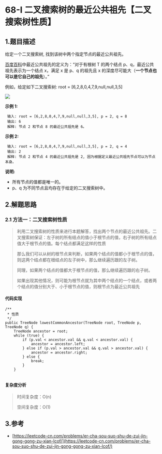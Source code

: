 # 68-Ⅰ 二叉搜索树的最近公共祖先【二叉搜索树性质】

## 1.题目描述

给定一个二叉搜索树, 找到该树中两个指定节点的最近公共祖先。

[百度百科](https://baike.baidu.com/item/%E6%9C%80%E8%BF%91%E5%85%AC%E5%85%B1%E7%A5%96%E5%85%88/8918834?fr=aladdin)中最近公共祖先的定义为：“对于有根树 T 的两个结点 p、q，最近公共祖先表示为一个结点 x，满足 x 是 p、q 的祖先且 x 的深度尽可能大（**一个节点也可以是它自己的祖先**）。”

例如，给定如下二叉搜索树: root = \[6,2,8,0,4,7,9,null,null,3,5\]

![](https://mchen0607.github.io/images/binarysearchtree_improved.png)

**示例 1:**

```text
 输入: root = [6,2,8,0,4,7,9,null,null,3,5], p = 2, q = 8
 输出: 6 
 解释: 节点 2 和节点 8 的最近公共祖先是 6。
```

**示例 2:**

```text
 输入: root = [6,2,8,0,4,7,9,null,null,3,5], p = 2, q = 4
 输出: 2
 解释: 节点 2 和节点 4 的最近公共祖先是 2, 因为根据定义最近公共祖先节点可以为节点本身。
```

**说明:**

* 所有节点的值都是唯一的。
* p、q 为不同节点且均存在于给定的二叉搜索树中。

## 2.解题思路

### 2.1 方法一：二叉搜索树性质

> 利用二叉搜索树的性质来进行本题解答，找出两个节点的最近公共祖先。二叉搜索树保证：左子树的所有结点的值小于根节点的值，右子树的所有结点值大于根节点的值。每个结点都满足这样的性质
>
> 那么我们可以从树的根节点来判断，如果两个结点的值都小于根节点的值，则这两个结点都在根结点的左子树中，那么继续遍历跟的左子树。
>
> 同理，如果两个结点的值都大于根节点的值，那么继续遍历跟的右子树。
>
> 如果出现其他情况，则可能为根节点就为其中两个结点的一个结点，或者两个结点的值分别大于、小于根节点的值，则根节点为最近公共祖先

#### 代码实现

```text
/**
 * 性质
 */
public TreeNode lowestCommonAncestor(TreeNode root, TreeNode p, TreeNode q) {
    TreeNode ancestor = root;
    while (true) {
        if (p.val < ancestor.val && q.val < ancestor.val) {
            ancestor = ancestor.left;
        } else if (p.val > ancestor.val && q.val > ancestor.val) {
            ancestor = ancestor.right;
        } else {
            break;
        }
    }
   
```

#### 复杂度分析

> 时间复杂度：O\(n\)
>
> 空间复杂度：O\(1\)

## 3.参考

* [https://leetcode-cn.com/problems/er-cha-sou-suo-shu-de-zui-jin-gong-gong-zu-xian-lcof/](https://leetcode-cn.com/problems/er-cha-sou-suo-shu-de-zui-jin-gong-gong-zu-xian-lcof/)

